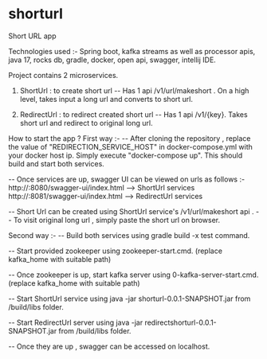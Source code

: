 # shorturl
Short URL app

Technologies used :-
Spring boot, kafka streams as well as processor apis, java 17, rocks db, gradle, docker,
open api, swagger, intellij IDE.

Project contains 2 microservices.
1) ShortUrl : to create short url
-- Has 1 api /v1/url/makeshort . On a high level, takes input a long url and converts to short url.

2) RedirectUrl : to redirect created short url
-- Has 1 api /v1/{key}. Takes short url and redirect to original long url.

How to start the app ?
First way :- 
-- After cloning the repository , replace the value of "REDIRECTION_SERVICE_HOST" in docker-compose.yml with your docker host ip.
Simply execute "docker-compose up".
This should build and start both services.

-- Once services are up, swagger UI can be viewed on urls as follows :-
http://<docker host ip>:8080/swagger-ui/index.html --> ShortUrl services
http://<docker host ip>:8081/swagger-ui/index.html --> RedirectUrl services

-- Short Url can be created using ShortUrl service's /v1/url/makeshort api
.
-- To visit original long url , simply paste the short url on browser.

Second way :- 
-- Build both services using gradle build -x test command.

-- Start provided zookeeper using zookeeper-start.cmd. (replace kafka_home with suitable path)

-- Once zookeeper is up, start kafka server using 0-kafka-server-start.cmd. (replace kafka_home with suitable path)

-- Start ShortUrl service using java -jar shorturl-0.0.1-SNAPSHOT.jar from /build/libs folder.

-- Start RedirectUrl server using java -jar redirectshorturl-0.0.1-SNAPSHOT.jar from /build/libs folder.

-- Once they are up , swagger can be accessed on localhost.

